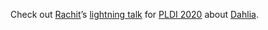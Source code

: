 Check out [Rachit][]’s [lightning talk][t] for [PLDI 2020][] about [Dahlia][].

[dahlia]: https://capra.cs.cornell.edu/dahlia/
[rachit]: https://rachitnigam.com
[pldi 2020]: https://conf.researchr.org/home/pldi-2020
[t]: https://youtu.be/b63_i5SrqBE
